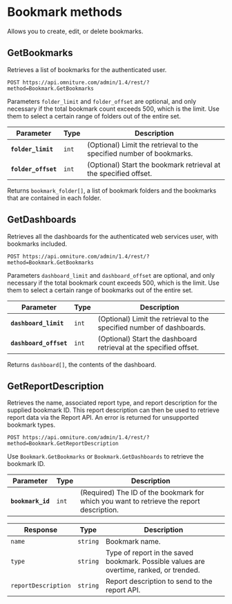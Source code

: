 # Bookmark methods

Allows you to create, edit, or delete bookmarks.

## GetBookmarks

Retrieves a list of bookmarks for the authenticated user.

`POST https://api.omniture.com/admin/1.4/rest/?method=Bookmark.GetBookmarks`

Parameters `folder_limit` and `folder_offset` are optional, and only necessary if the total bookmark count exceeds 500, which is the limit. Use them to select a certain range of folders out of the entire set.

|Parameter|Type|Description|
|----|----|-----------|
| **`folder_limit`** |`int` | (Optional) Limit the retrieval to the specified number of bookmarks. |
| **`folder_offset`** |`int` | (Optional) Start the bookmark retrieval at the specified offset. |

Returns `bookmark_folder[]`, a list of bookmark folders and the bookmarks that are contained in each folder.

## GetDashboards

Retrieves all the dashboards for the authenticated web services user, with bookmarks included.

`POST https://api.omniture.com/admin/1.4/rest/?method=Bookmark.GetBookmarks`

Parameters `dashboard_limit` and `dashboard_offset` are optional, and only necessary if the total bookmark count exceeds 500, which is the limit. Use them to select a certain range of bookmarks out of the entire set.

|Parameter|Type|Description|
|----|----|-----------|
|**`dashboard_limit`** |`int` |(Optional) Limit the retrieval to the specified number of dashboards.|
|**`dashboard_offset`** |`int` |(Optional) Start the dashboard retrieval at the specified offset.|

Returns `dashboard[]`, the contents of the dashboard.

## GetReportDescription

Retrieves the name, associated report type, and report description for the supplied bookmark ID. This report description can then be used to retrieve report data via the Report API. An error is returned for unsupported bookmark types.

`POST https://api.omniture.com/admin/1.4/rest/?method=Bookmark.GetReportDescription`

Use `Bookmark.GetBookmarks` or `Bookmark.GetDashboards` to retrieve the bookmark ID.

|Parameter|Type|Description|
|----|----|-----------|
| **`bookmark_id`** |`int` |(Required) The ID of the bookmark for which you want to retrieve the report description.|

|Response|Type|Description|
|----|----|-----------|
| `name` |`string` |Bookmark name.|
| `type` |`string` |Type of report in the saved bookmark. Possible values are overtime, ranked, or trended.|
|`reportDescription` |`string`|Report description to send to the report API.|
